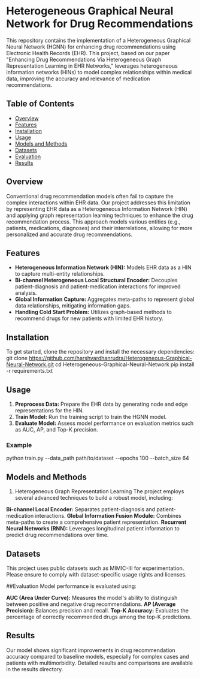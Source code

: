 # Heterogeneous Graphical Neural Network for Drug Recommendations

This repository contains the implementation of a Heterogeneous Graphical Neural Network (HGNN) for enhancing drug recommendations using Electronic Health Records (EHR). This project, based on our paper "Enhancing Drug Recommendations Via Heterogeneous Graph Representation Learning in EHR Networks," leverages heterogeneous information networks (HINs) to model complex relationships within medical data, improving the accuracy and relevance of medication recommendations.

## Table of Contents
- [Overview](#overview)
- [Features](#features)
- [Installation](#installation)
- [Usage](#usage)
- [Models and Methods](#models-and-methods)
- [Datasets](#datasets)
- [Evaluation](#evaluation)
- [Results](#results)


## Overview
Conventional drug recommendation models often fail to capture the complex interactions within EHR data. Our project addresses this limitation by representing EHR data as a Heterogeneous Information Network (HIN) and applying graph representation learning techniques to enhance the drug recommendation process. This approach models various entities (e.g., patients, medications, diagnoses) and their interrelations, allowing for more personalized and accurate drug recommendations.

## Features
- **Heterogeneous Information Network (HIN):** Models EHR data as a HIN to capture multi-entity relationships.
- **Bi-channel Heterogeneous Local Structural Encoder:** Decouples patient-diagnosis and patient-medication interactions for improved analysis.
- **Global Information Capture:** Aggregates meta-paths to represent global data relationships, mitigating information gaps.
- **Handling Cold Start Problem:** Utilizes graph-based methods to recommend drugs for new patients with limited EHR history.

## Installation
To get started, clone the repository and install the necessary dependencies:
git clone https://github.com/harshvardhanrudra/Heterogeneous-Graphical-Neural-Network.git
cd Heterogeneous-Graphical-Neural-Network
pip install -r requirements.txt

## Usage
1. **Preprocess Data:** Prepare the EHR data by generating node and edge representations for the HIN.
2. **Train Model:** Run the training script to train the HGNN model.
3. **Evaluate Model:** Assess model performance on evaluation metrics such as AUC, AP, and Top-K precision.

### Example
python train.py --data_path path/to/dataset --epochs 100 --batch_size 64

## Models and Methods
1. Heterogeneous Graph Representation Learning
   The project employs several advanced techniques to build a robust model, including:

**Bi-channel Local Encoder:** Separates patient-diagnosis and patient-medication interactions.
**Global Information Fusion Module:** Combines meta-paths to create a comprehensive patient representation.
**Recurrent Neural Networks (RNN):** Leverages longitudinal patient information to predict drug recommendations over time.

## Datasets
This project uses public datasets such as MIMIC-III for experimentation. Please ensure to comply with dataset-specific usage rights and licenses.

##Evaluation
Model performance is evaluated using:

**AUC (Area Under Curve):** Measures the model's ability to distinguish between positive and negative drug recommendations.
**AP (Average Precision):** Balances precision and recall.
**Top-K Accuracy:** Evaluates the percentage of correctly recommended drugs among the top-K predictions.

## Results
Our model shows significant improvements in drug recommendation accuracy compared to baseline models, especially for complex cases and patients with multimorbidity. Detailed results and comparisons are available in the results directory.
